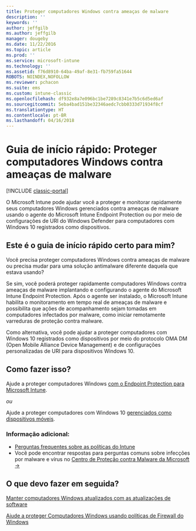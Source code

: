 ```yaml
---
title: Proteger computadores Windows contra ameaças de malware
description: ''
keywords: ''
author: jeffgilb
ms.author: jeffgilb
manager: dougeby
ms.date: 11/22/2016
ms.topic: article
ms.prod: ''
ms.service: microsoft-intune
ms.technology: ''
ms.assetid: f76d8910-64ba-49af-8e31-fb759fa51644
ROBOTS: NOINDEX,NOFOLLOW
ms.reviewer: pchacon
ms.suite: ems
ms.custom: intune-classic
ms.openlocfilehash: df932e8a7e096bc1be7289c8341e7b5c6d5ed6af
ms.sourcegitcommit: 5eba4bad151be32346aedc7cbb0333d71934f8cf
ms.translationtype: HT
ms.contentlocale: pt-BR
ms.lasthandoff: 04/16/2018
---
```

# <a name="quick-start-guide-protect-windows-pcs-against-malware-threats"></a>Guia de início rápido: Proteger computadores Windows contra ameaças de malware

[!INCLUDE [classic-portal](../includes/classic-portal.md)]

O Microsoft Intune pode ajudar você a proteger e monitorar rapidamente seus computadores Windows gerenciados contra ameaças de malware usando o agente do Microsoft Intune Endpoint Protection ou por meio de configurações de URI do Windows Defender para computadores com Windows 10 registrados como dispositivos.

## <a name="is-this-quick-start-guide-right-for-me"></a>Este é o guia de início rápido certo para mim?
Você precisa proteger computadores Windows contra ameaças de malware ou precisa mudar para uma solução antimalware diferente daquela que estava usando?

Se sim, você poderá proteger rapidamente computadores Windows contra ameaças de malware implantando e configurando o agente do Microsoft Intune Endpoint Protection. Após o agente ser instalado, o Microsoft Intune habilita o monitoramento em tempo real de ameaças de malware e possibilita que ações de acompanhamento sejam tomadas em computadores infectados por malware, como iniciar remotamente varreduras de proteção contra malware.

Como alternativa, você pode ajudar a proteger computadores com Windows 10 registrados como dispositivos por meio do protocolo OMA DM (Open Mobile Alliance Device Management) e de configurações personalizadas de URI para dispositivos Windows 10.

## <a name="how-do-i-do-it"></a>Como fazer isso?
Ajude a proteger computadores Windows [com o Endpoint Protection para Microsoft Intune](/intune-classic/deploy-use/help-secure-windows-pcs-with-endpoint-protection-for-microsoft-intune).

*ou*

Ajude a proteger computadores com Windows 10 [gerenciados como dispositivos móveis](/intune-classic/deploy-use/windows-10-policy-settings-in-microsoft-intune).


### <a name="additional-information"></a>Informação adicional:
- [Perguntas frequentes sobre as políticas do Intune](/intune-classic/deploy-use/manage-settings-and-features-on-your-devices-with-microsoft-intune-policies#frequently-asked-questions-about-intune-policies)
- Você pode encontrar respostas para perguntas comuns sobre infecções por malware e vírus no <a href="https://www.microsoft.com/security/portal/mmpc/" target="_blank"> Centro de Proteção contra Malware da Microsoft &rarr;</a>


## <a name="what-should-i-do-next"></a>O que devo fazer em seguida?
[Manter computadores Windows atualizados com as atualizações de software](/intune-classic/deploy-use/keep-windows-pcs-up-to-date-with-software-updates-in-microsoft-intune)

[Ajude a proteger Computadores Windows usando políticas de Firewall do Windows](/intune-classic/deploy-use/help-protect-windows-pcs-using-windows-firewall-policies-in-microsoft-intune)
